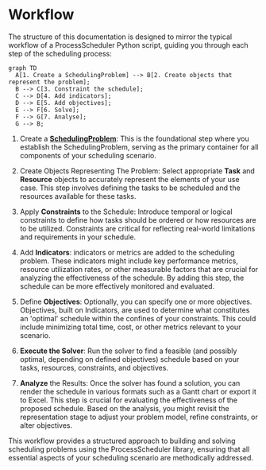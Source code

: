 # Workflow

The structure of this documentation is designed to mirror the typical workflow of a ProcessScheduler Python script, guiding you through each step of the scheduling process:

``` mermaid
graph TD
  A[1. Create a SchedulingProblem] --> B[2. Create objects that represent the problem];
  B --> C[3. Constraint the schedule];
  C --> D[4. Add indicators];
  D --> E[5. Add objectives];
  E --> F[6. Solve];
  F --> G[7. Analyse];
  G --> B;
```

1. Create a **[SchedulingProblem](scheduling_problem.md)**: This is the foundational step where you establish the SchedulingProblem, serving as the primary container for all components of your scheduling scenario.

2. Create Objects Representing The Problem: Select appropriate **Task** and **Resource** objects to accurately represent the elements of your use case. This step involves defining the tasks to be scheduled and the resources available for these tasks.

3. Apply **Constraints** to the Schedule: Introduce temporal or logical constraints to define how tasks should be ordered or how resources are to be utilized. Constraints are critical for reflecting real-world limitations and requirements in your schedule.

4. Add **Indicators**: indicators or metrics are added to the scheduling problem. These indicators might include key performance metrics, resource utilization rates, or other measurable factors that are crucial for analyzing the effectiveness of the schedule. By adding this step, the schedule can be more effectively monitored and evaluated.

5. Define **Objectives**: Optionally, you can specify one or more objectives. Objectives, built on Indicators, are used to determine what constitutes an 'optimal' schedule within the confines of your constraints. This could include minimizing total time, cost, or other metrics relevant to your scenario.

5. **Execute the Solver**: Run the solver to find a feasible (and possibly optimal, depending on defined objectives) schedule based on your tasks, resources, constraints, and objectives.

6. **Analyze** the Results: Once the solver has found a solution, you can render the schedule in various formats such as a Gantt chart or export it to Excel. This step is crucial for evaluating the effectiveness of the proposed schedule. Based on the analysis, you might revisit the representation stage to adjust your problem model, refine constraints, or alter objectives.

This workflow provides a structured approach to building and solving scheduling problems using the ProcessScheduler library, ensuring that all essential aspects of your scheduling scenario are methodically addressed.